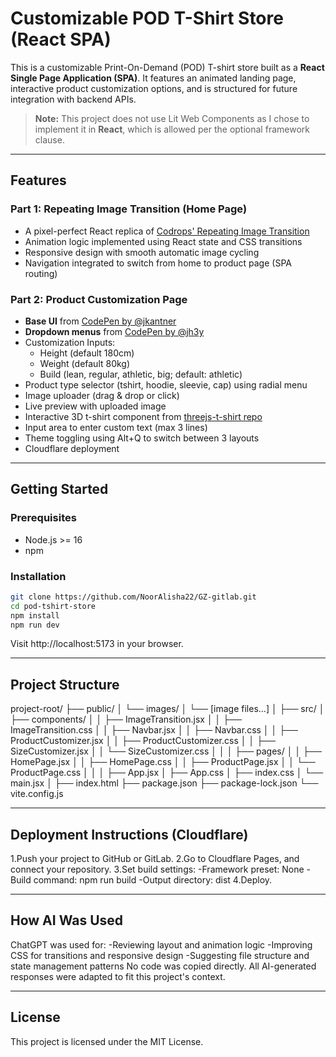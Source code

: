 # Customizable POD T-Shirt Store (React SPA)

This is a customizable Print-On-Demand (POD) T-shirt store built as a **React Single Page Application (SPA)**. It features an animated landing page, interactive product customization options, and is structured for future integration with backend APIs.

> **Note:** This project does not use Lit Web Components as I chose to implement it in **React**, which is allowed per the optional framework clause.

---

## Features

###  Part 1: Repeating Image Transition (Home Page)

- A pixel-perfect React replica of [Codrops' Repeating Image Transition](https://tympanus.net/Development/RepeatingImageTransition/)
- Animation logic implemented using React state and CSS transitions
- Responsive design with smooth automatic image cycling
- Navigation integrated to switch from home to product page (SPA routing)

###  Part 2: Product Customization Page

- **Base UI** from [CodePen by @jkantner](https://codepen.io/jkantner/full/OPJrMbp)
- **Dropdown menus** from [CodePen by @jh3y](https://codepen.io/jh3y/pen/QWPGwOr)
- Customization Inputs:
  - Height (default 180cm)
  - Weight (default 80kg)
  - Build (lean, regular, athletic, big; default: athletic)
- Product type selector (tshirt, hoodie, sleevie, cap) using radial menu
- Image uploader (drag & drop or click)
- Live preview with uploaded image
- Interactive 3D t-shirt component from [threejs-t-shirt repo](https://github.com/Starklord17/threejs-t-shirt)
- Input area to enter custom text (max 3 lines)
- Theme toggling using Alt+Q to switch between 3 layouts
- Cloudflare deployment

---

## Getting Started

### Prerequisites

- Node.js >= 16
- npm 

### Installation

```bash
git clone https://github.com/NoorAlisha22/GZ-gitlab.git
cd pod-tshirt-store
npm install
npm run dev
```
Visit http://localhost:5173 in your browser.

---

## Project Structure
  project-root/
  ├── public/
  │   └── images/
  │       └── [image files...]
  │
  ├── src/
  │   ├── components/
  │   │   ├── ImageTransition.jsx
  │   │   ├── ImageTransition.css
  │   │   ├── Navbar.jsx
  │   │   ├── Navbar.css
  │   │   ├── ProductCustomizer.jsx
  │   │   ├── ProductCustomizer.css
  │   │   ├── SizeCustomizer.jsx
  │   │   └── SizeCustomizer.css
  │   │
  │   ├── pages/
  │   │   ├── HomePage.jsx
  │   │   ├── HomePage.css
  │   │   ├── ProductPage.jsx
  │   │   └── ProductPage.css
  │   │
  │   ├── App.jsx
  │   ├── App.css
  │   ├── index.css
  │   └── main.jsx
  │
  ├── index.html
  ├── package.json
  ├── package-lock.json
  └── vite.config.js

---

## Deployment Instructions (Cloudflare)

1.Push your project to GitHub or GitLab.
2.Go to Cloudflare Pages, and connect your repository.
3.Set build settings:
   -Framework preset: None
   -Build command: npm run build
   -Output directory: dist
4.Deploy.

---

## How AI Was Used

ChatGPT was used for:
  -Reviewing layout and animation logic
  -Improving CSS for transitions and responsive design
  -Suggesting file structure and state management patterns
No code was copied directly. All AI-generated responses were adapted to fit this project's context.

---

## License

 This project is licensed under the MIT License.
